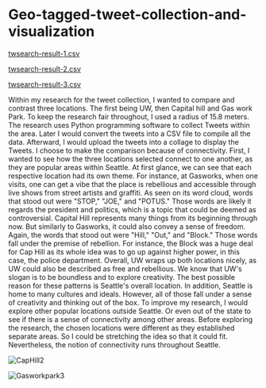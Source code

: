 # Geo-tagged-tweet-collection-and-visualization

[twsearch-result-1.csv](https://github.com/ripeberries778/Geo-tagged-tweet-collection-and-visualization/files/10483715/twsearch-result-UW1.csv)

[twsearch-result-2.csv](https://github.com/ripeberries778/Geo-tagged-tweet-collection-and-visualization/files/10483716/twsearch-result-2.Cap.Hill.csv)

[twsearch-result-3.csv](https://github.com/ripeberries778/Geo-tagged-tweet-collection-and-visualization/files/10483720/twsearch-result-GasWork3.csv)

Within my research for the tweet collection, I wanted to compare and contrast three locations. The first being UW, then Capital hill and Gas work Park. To keep the research fair throughout, I used a radius of 15.8 meters. The research uses Python programming software to collect Tweets within the area. Later I would convert the tweets into a CSV file to compile all the data. Afterward, I would upload the tweets into a collage to display the Tweets. I choose to make the comparison because of connectivity. 
First, I wanted to see how the three locations selected connect to one another, as they are popular areas within Seattle. At first glance, we can see that each respective location had its own theme. For instance, at Gasworks, when one visits, one can get a vibe that the place is rebellious and accessible through live shows from street artists and graffiti. As seen on its word cloud, words that stood out were "STOP," "JOE," and "POTUS." Those words are likely it regards the president and politics, which is a topic that could be deemed as controversial.  Capital Hill represents many things from its beginning through now. But similarly to Gasworks, it could also convey a sense of freedom. Again, the words that stood out were "Hill," "Out," and "Block." Those words fall under the premise of rebellion. For instance, the Block was a huge deal for Cap Hill as its whole idea was to go up against higher power, in this case, the police department. 
Overall, UW wraps up both locations nicely, as UW could also be described as free and rebellious. We know that UW's slogan is to be boundless and to explore creativity. The best possible reason for these patterns is Seattle's overall location. In addition, Seattle is home to many cultures and ideals. However, all of those fall under a sense of creativity and thinking out of the box. 
To improve my research, I would explore other popular locations outside Seattle. Or even out of the state to see if there is a sense of connectivity among other areas. Before exploring the research, the chosen locations were different as they established separate areas. So I could be stretching the idea so that it could fit. Nevertheless, the notion of connectivity runs throughout Seattle.

![CapHill2](https://user-images.githubusercontent.com/119153928/214151090-cf76ccce-6daf-48c8-ad9c-b7f0d9d3862d.png)
          


![Gasworkpark3](https://user-images.githubusercontent.com/119153928/214151098-79b42bd0-ce73-4ca9-a18f-75bf15d75727.png)
